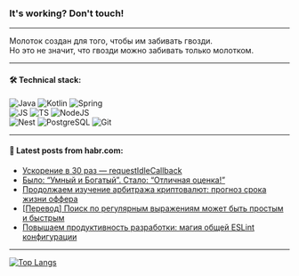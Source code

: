 ### It's working? Don't touch!

---
Молоток создан для того, чтобы им забивать гвозди. <br>
Но это не значит, что гвозди можно забивать только молотком.

---

#### 🛠️ Technical stack:

![Java](https://img.shields.io/badge/Java-informational?logo=Oracle&style=flat&logoColor=white&color=FF4500)
![Kotlin](https://img.shields.io/badge/Kotlin-informational?logo=Kotlin&style=flat&logoColor=white&color=774D97)
![Spring](https://img.shields.io/badge/SpringBoot-informational?logo=SpringBoot&style=flat&logoColor=white&color=6DB33F) <br>
![JS](https://img.shields.io/badge/JS-informational?logo=javaScript&style=flat&logoColor=black&color=F7Df1E)
![TS](https://img.shields.io/badge/TypeScript-informational?logo=typeScript&style=flat&logoColor=black&color=0667A8)
![NodeJS](https://img.shields.io/badge/NodeJS-informational?logo=node.js&style=flat&logoColor=white&color=70A760) <br>
![Nest](https://img.shields.io/badge/NestJS-informational?logo=NestJS&style=flat&logoColor=white&color=E0234E)
![PostgreSQL](https://img.shields.io/badge/PostgreSQL-informational?logo=PostgreSQL&style=flat&logoColor=white&color=DAA520)
![Git](https://img.shields.io/badge/Git-informational?logo=git&style=flat&logoColor=white&color=778899)

___

#### 💬 Latest posts from habr.com:

<!-- BLOG-POST-LIST:START -->
- [Ускорение в 30 раз — requestIdleCallback](https://habr.com/ru/articles/759150/?utm_source=habrahabr&utm_medium=rss&utm_campaign=759150)
- [Было: “Умный и Богатый”. Стало: “Отличная оценка!”](https://habr.com/ru/articles/759130/?utm_source=habrahabr&utm_medium=rss&utm_campaign=759130)
- [Продолжаем изучение арбитража криптовалют: прогноз срока жизни оффера](https://habr.com/ru/articles/759128/?utm_source=habrahabr&utm_medium=rss&utm_campaign=759128)
- [[Перевод] Поиск по регулярным выражениям может быть простым и быстрым](https://habr.com/ru/articles/756806/?utm_source=habrahabr&utm_medium=rss&utm_campaign=756806)
- [Повышаем продуктивность разработки: магия общей ESLint конфигурации](https://habr.com/ru/articles/758954/?utm_source=habrahabr&utm_medium=rss&utm_campaign=758954)
<!-- BLOG-POST-LIST:END -->

---
[![Top Langs](https://github-readme-stats-git-master-advtsetting-gmailcom.vercel.app/api/top-langs/?username=zloylis&langs_count=10&hide_title=false&title_color=e6edf3&size_weight=0.5&count_weight=0.5&layout=compact&hide_border=true&theme=dracula)](https://github.com/zloylis)

<!-- ![GitHub stats](https://github-readme-stats-git-master-advtsetting-gmailcom.vercel.app/api?username=zloylis&show_icons=true&hide_border=true&theme=dracula&hide_title=true&include_all_commits=true&count_private=true&hide=contribs&hide_rank=true) -->
